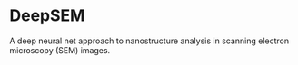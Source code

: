 # DeepSEM
A deep neural net approach to nanostructure analysis in scanning electron microscopy (SEM) images.
